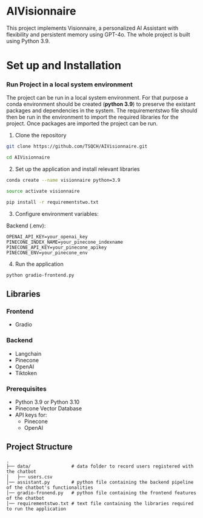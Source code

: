 # AIVisionnaire

This project implements Visionnaire, a personalized AI Assistant with flexibility and persistent memory using GPT-4o. The whole project is built using Python 3.9.

# Set up and Installation

### Run Project in a local system environment 

The project can be run in a local system environment. For that purpose a conda environment should be created (**python 3.9**) to preserve the existant packages and dependencies in the system. The requirementstwo file should then be run in the environment to import the required libraries for the project. Once packages are imported the project can be run.

1. Clone the repository
```bash
git clone https://github.com/TSQCH/AIVisionnaire.git

cd AIVisionnaire
```

2. Set up the application and install relevant libraries
```bash
conda create --name visionnaire python=3.9

source activate visionnaire

pip install -r requirementstwo.txt
```

3. Configure environment variables:

Backend (.env):
```env
OPENAI_API_KEY=your_openai_key
PINECONE_INDEX_NAME=your_pinecone_indexname
PINECONE_API_KEY=your_pinecone_apikey
PINECONE_ENV=your_pinecone_env
```

4. Run the application
```bash
python gradio-frontend.py
```

## Libraries

### Frontend
- Gradio

### Backend
- Langchain
- Pinecone
- OpenAI
- Tiktoken

### Prerequisites
- Python 3.9 or Python 3.10
- Pinecone Vector Database
- API keys for:
  - Pinecone
  - OpenAI
  
## Project Structure

```
.
├── data/               # data folder to record users registered with the chatbot
│   ├── users.csv
│── assistant.py        # python file containing the backend pipeline of the chatbot's functionalities
│── gradio-fronend.py   # python file containing the frontend features of the chatbot
│── requirementstwo.txt # text file containing the libraries required to run the application
```
